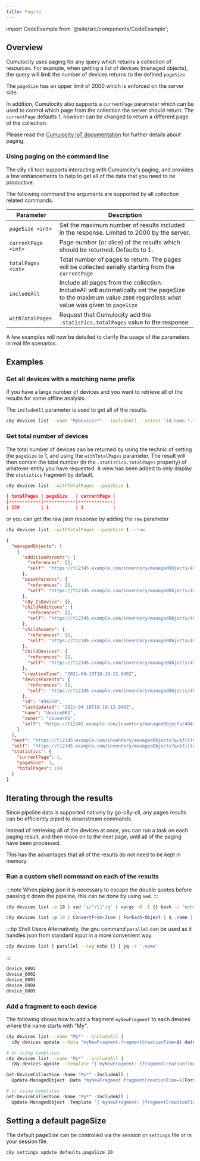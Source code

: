 ```yaml
---
title: Paging
---
```


import CodeExample from '@site/src/components/CodeExample';

## Overview

Cumulocity uses paging for any query which returns a collection of resources. For example, when getting a list of devices (managed objects), the query will limit the number of devices returns to the defined `pageSize`.

The `pageSize` has an upper limit of 2000 which is enforced on the server side.

In addition, Cumulocity also supports a `currentPage` parameter which can be used to control which page from the collection the server should return. The `currentPage` defaults 1, however can be changed to return a different page of the collection.

Please read the [Cumulocity IoT documentation](http://cumulocity.com/guides/reference/rest-implementation/#rest-usage) for further details about paging.


### Using paging on the command line

The c8y cli tool supports interacting with Cumulocity's paging, and provides a few enhancements to help to get all of the data that you need to be productive.

The following command line arguments are supported by all collection related commands.

| Parameter | Description |
|-----------|-------------|
| `pageSize <int>` | Set the maximum number of results included in the response. Limited to 2000 by the server. |
| `currentPage <int>` | Page number (or slice) of the results which should be returned. Defaults to 1. |
| `totalPages <int>` | Total number of pages to return. The pages will be collected serially starting from the `currentPage`  |
| `includeAll` | Include all pages from the collection. IncludeAll will automatically set the pageSize to the maximum value `2000` regardless what value was given to `pageSize` |
| `withTotalPages` | Request that Cumulocity add the `.statistics.totalPages` value to the response |


A few examples will now be detailed to clarify the usage of the parameters in real life scenarios.

## Examples

### Get all devices with a matching name prefix

If you have a large number of devices and you want to retrieve all of the results for some offline analysis.

The `includeAll` parameter is used to get all of the results.

<CodeExample>

```bash
c8y devices list --name "MyDevices*" --includeAll --select "id,name,*.serialNumber" --output csvheader > devicelist.csv
```

</CodeExample>

### Get total number of devices

The total number of devices can be returned by using the technic of setting the `pageSize` to 1, and using the `withTotalPages` parameter. The result will then contain the total number (in the `.statistics.totalPages` property) of whatever entity you have requested. A view has been added to only display the `statistics` fragment by default.

<CodeExample>

```bash
c8y devices list --withTotalPages --pageSize 1
```

</CodeExample>

```json title="output"
| totalPages | pageSize   | currentPage |
|------------|------------|-------------|
| 159        | 1          | 1           |
```

or you can get the raw json response by adding the `raw` parameter

<CodeExample>

```bash
c8y devices list --withTotalPages --pageSize 1 --raw
```

</CodeExample>

```json title="output"
{
  "managedObjects": [
    {
      "additionParents": {
        "references": [],
        "self": "https://t12345.example.com/inventory/managedObjects/494210/additionParents"
      },
      "assetParents": {
        "references": [],
        "self": "https://t12345.example.com/inventory/managedObjects/494210/assetParents"
      },
      "c8y_IsDevice": {},
      "childAdditions": {
        "references": [],
        "self": "https://t12345.example.com/inventory/managedObjects/494210/childAdditions"
      },
      "childAssets": {
        "references": [],
        "self": "https://t12345.example.com/inventory/managedObjects/494210/childAssets"
      },
      "childDevices": {
        "references": [],
        "self": "https://t12345.example.com/inventory/managedObjects/494210/childDevices"
      },
      "creationTime": "2021-04-18T18:10:12.940Z",
      "deviceParents": {
        "references": [],
        "self": "https://t12345.example.com/inventory/managedObjects/494210/deviceParents"
      },
      "id": "494210",
      "lastUpdated": "2021-04-18T18:10:12.940Z",
      "name": "device001",
      "owner": "ciuser01",
      "self": "https://t12345.example.com/inventory/managedObjects/494210"
    }
  ],
  "next": "https://t12345.example.com/inventory/managedObjects?q=$filter%3D%20$orderby%3Dname&pageSize=1&currentPage=2&withTotalPages=true",
  "self": "https://t12345.example.com/inventory/managedObjects?q=$filter%3D%20$orderby%3Dname&pageSize=1&currentPage=1&withTotalPages=true",
  "statistics": {
    "currentPage": 1,
    "pageSize": 1,
    "totalPages": 159
  }
}
```


## Iterating through the results

Since pipeline data is supported natively by go-c8y-cli, any pages results can be efficiently piped to downstream commands.

Instead of retrieving all of the devices at once, you can run a task on each paging result, and then move on to the next page, until all of the paging have been processed.

This has the advantages that all of the results do not need to be kept in memory.

### Run a custom shell command on each of the results

:::note
When piping json it is necessary to escape the double quotes before passing it down the pipeline, this can be done by using `sed`.
:::

<CodeExample>

```bash
c8y devices list -p 10 | sed 's/"/\\"/g' | xargs -0 -I {} bash -c "echo \"{}\" | jq -r '.name'"
```

```powershell
c8y devices list -p 10 | ConvertFrom-Json | ForEach-Object { $_.name }
```

</CodeExample>

:::tip Shell Users
Alternatively, the gnu command `parallel` can be used as it handles json from standard input in a more convenient way.

```bash
c8y devices list | parallel --tag echo {} | jq -r '.name'
```
:::

```bash title="output"
device_0001
device_0002
device_0003
device_0004
device_0005
```

### Add a fragment to each device

The following shows how to add a fragment `myNewFragment` to each devices where the name starts with "My".

<CodeExample>

```bash
c8y devices list --name "My*" --includeAll |
  c8y devices update --data "myNewFragment.fragmentCreationTime=$( date --iso-8601=seconds )"

# or using templates
c8y devices list --name "My*" --includeAll |
  c8y devices update --template "{ myNewFragment: {fragmentCreationTime: _.Now('0s') }}"
```

```powershell
Get-DeviceCollection -Name "My*" -IncludeAll |
  Update-ManagedObject -Data "myNewFragment.fragmentCreationTime=$(Format-Date)"

# or using templates
Get-DeviceCollection -Name "My*" -IncludeAll |
  Update-ManagedObject -Template "{ myNewFragment: {fragmentCreationTime: _.Now('0s') }}"
```

</CodeExample>

## Setting a default pageSize

The default pageSize can be controlled via the session or `settings` file or in your session file.

<CodeExample>

```bash
c8y settings update defaults.pageSize 20
```

</CodeExample>
